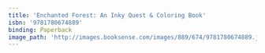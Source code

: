 ```yaml
---
title: 'Enchanted Forest: An Inky Quest & Coloring Book'
isbn: '9781780674889'
binding: Paperback
image_path: 'http://images.booksense.com/images/889/674/9781780674889.jpg'
---
```


